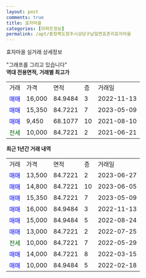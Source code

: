 ```yaml
---
layout: post
comments: true
title: 효자마을
categories: [아파트정보]
permalink: /apt/충청북도청주시상당구남일면효촌리효자마을
---
```


효자마을 실거래 상세정보

<script type="text/javascript">
  google.charts.load('current', {'packages':['line', 'corechart']});
  google.charts.setOnLoadCallback(drawChart);

  function drawChart() {
    var data = new google.visualization.DataTable();
    data.addColumn('date', '거래일');
    data.addColumn('number', "매매");
    data.addColumn('number', "전세");
    data.addColumn('number', "전매");

    data.addRows([[new Date(Date.parse("2023-06-27")), 13500, null, null], [new Date(Date.parse("2023-06-05")), 14800, null, null], [new Date(Date.parse("2023-05-09")), 15350, null, null], [new Date(Date.parse("2022-11-13")), 16000, null, null], [new Date(Date.parse("2022-08-24")), 15000, null, null], [new Date(Date.parse("2022-07-25")), 13000, null, null], [new Date(Date.parse("2022-05-29")), null, 10000, null], [new Date(Date.parse("2022-03-15")), 14000, null, null], [new Date(Date.parse("2022-02-18")), 10000, null, null]]);

    var options = {
      hAxis: {
        format: 'yyyy/MM/dd'
      },    
      lineWidth: 0,
      pointsVisible: true,    
      title: '최근 1년간 유형별 실거래가 분포',
      legend: { position: 'bottom' }
    };

    var formatter = new google.visualization.NumberFormat({pattern:'###,###'} );
    formatter.format(data, 1);
    formatter.format(data, 2);
    
    setTimeout(function() {
        var chart = new google.visualization.LineChart(document.getElementById('columnchart_material'));
        chart.draw(data, (options));
        document.getElementById('loading').style.display = 'none';
    }, 200);
  }
</script>


<div id="loading" style="z-index:20; display: block; margin-left: 0px">"그래프를 그리고 있습니다"</div>
<div id="columnchart_material" style="width: 95%; margin-left: 0px; display: block"></div>
<!-- contents start -->
<b>역대 전용면적, 거래별 최고가</b>
<table class="sortable">
    <tr>
      <td>거래</td>
      <td>가격</td>
      <td>면적</td>
      <td>층</td>
      <td>거래일</td>
    </tr>
        <tr>
          <td><a style="color: blue">매매</a></td>
          <td>16,000</td>
          <td>84.9484</td>
          <td>3</td>
          <td>2022-11-13</td>
        </tr>            <tr>
          <td><a style="color: blue">매매</a></td>
          <td>15,350</td>
          <td>84.7221</td>
          <td>7</td>
          <td>2023-05-09</td>
        </tr>            <tr>
          <td><a style="color: blue">매매</a></td>
          <td>9,450</td>
          <td>68.1077</td>
          <td>10</td>
          <td>2021-08-10</td>
        </tr>        
        <tr>
              <td><a style="color: darkgreen">전세</a></td>
              <td>10,000</td>
              <td>84.7221</td>
              <td>2</td>
              <td>2021-06-21</td>
            </tr>        
    
</table>

<b>최근 1년간 거래 내역</b>

<table class="sortable">
    <tr>
      <td>거래</td>
      <td>가격</td>
      <td>면적</td>
      <td>층</td>
      <td>거래일</td>
    </tr>
    <tr>
      <td><a style="color: blue">매매</a></td>
      <td>13,500</td>
      <td>84.7221</td>
      <td>2</td>
      <td>2023-06-27</td>
    </tr>          <tr>
      <td><a style="color: blue">매매</a></td>
      <td>14,800</td>
      <td>84.7221</td>
      <td>10</td>
      <td>2023-06-05</td>
    </tr>          <tr>
      <td><a style="color: blue">매매</a></td>
      <td>15,350</td>
      <td>84.7221</td>
      <td>7</td>
      <td>2023-05-09</td>
    </tr>          <tr>
      <td><a style="color: blue">매매</a></td>
      <td>16,000</td>
      <td>84.9484</td>
      <td>3</td>
      <td>2022-11-13</td>
    </tr>          <tr>
      <td><a style="color: blue">매매</a></td>
      <td>15,000</td>
      <td>84.9484</td>
      <td>5</td>
      <td>2022-08-24</td>
    </tr>          <tr>
      <td><a style="color: blue">매매</a></td>
      <td>13,000</td>
      <td>84.7221</td>
      <td>2</td>
      <td>2022-07-25</td>
    </tr>          <tr>
      <td><a style="color: darkgreen">전세</a></td>
      <td>10,000</td>
      <td>84.7221</td>
      <td>7</td>
      <td>2022-05-29</td>
    </tr>          <tr>
      <td><a style="color: blue">매매</a></td>
      <td>14,000</td>
      <td>84.7221</td>
      <td>8</td>
      <td>2022-03-15</td>
    </tr>          <tr>
      <td><a style="color: blue">매매</a></td>
      <td>10,000</td>
      <td>84.9484</td>
      <td>5</td>
      <td>2022-02-18</td>
    </tr>      </table>
<!-- contents end -->    

